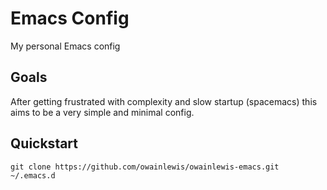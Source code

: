 # Emacs Config

My personal Emacs config

## Goals

After getting frustrated with complexity and slow startup (spacemacs) this aims to be a very simple and minimal config.

## Quickstart

```
git clone https://github.com/owainlewis/owainlewis-emacs.git ~/.emacs.d
```
